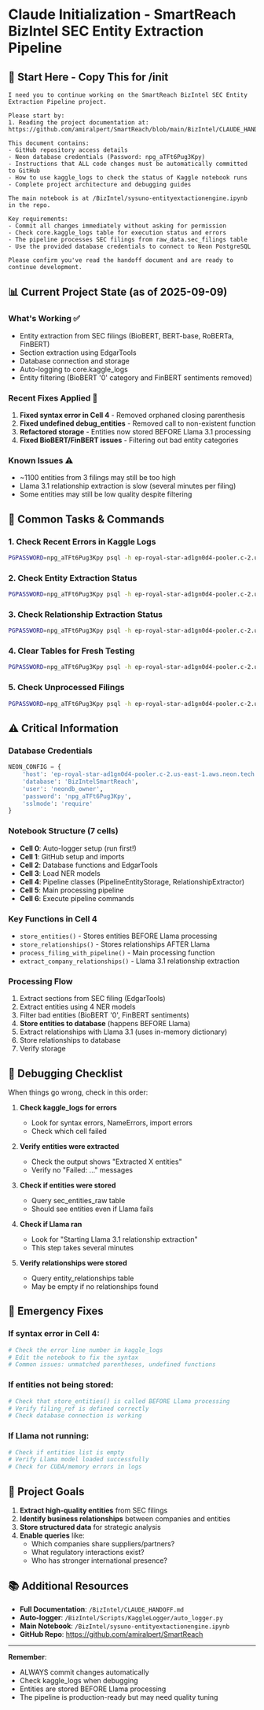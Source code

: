 # Claude Initialization - SmartReach BizIntel SEC Entity Extraction Pipeline

## 🚀 Start Here - Copy This for /init

```
I need you to continue working on the SmartReach BizIntel SEC Entity Extraction Pipeline project.

Please start by:
1. Reading the project documentation at:
https://github.com/amiralpert/SmartReach/blob/main/BizIntel/CLAUDE_HANDOFF.md

This document contains:
- GitHub repository access details
- Neon database credentials (Password: npg_aTFt6Pug3Kpy)
- Instructions that ALL code changes must be automatically committed to GitHub
- How to use kaggle_logs to check the status of Kaggle notebook runs
- Complete project architecture and debugging guides

The main notebook is at /BizIntel/sysuno-entityextactionengine.ipynb in the repo.

Key requirements:
- Commit all changes immediately without asking for permission
- Check core.kaggle_logs table for execution status and errors
- The pipeline processes SEC filings from raw_data.sec_filings table
- Use the provided database credentials to connect to Neon PostgreSQL

Please confirm you've read the handoff document and are ready to continue development.
```

## 📊 Current Project State (as of 2025-09-09)

### What's Working ✅
- Entity extraction from SEC filings (BioBERT, BERT-base, RoBERTa, FinBERT)
- Section extraction using EdgarTools
- Database connection and storage
- Auto-logging to core.kaggle_logs
- Entity filtering (BioBERT '0' category and FinBERT sentiments removed)

### Recent Fixes Applied 🔧
1. **Fixed syntax error in Cell 4** - Removed orphaned closing parenthesis
2. **Fixed undefined debug_entities** - Removed call to non-existent function
3. **Refactored storage** - Entities now stored BEFORE Llama 3.1 processing
4. **Fixed BioBERT/FinBERT issues** - Filtering out bad entity categories

### Known Issues ⚠️
- ~1100 entities from 3 filings may still be too high
- Llama 3.1 relationship extraction is slow (several minutes per filing)
- Some entities may still be low quality despite filtering

## 🔧 Common Tasks & Commands

### 1. Check Recent Errors in Kaggle Logs
```bash
PGPASSWORD=npg_aTFt6Pug3Kpy psql -h ep-royal-star-ad1gn0d4-pooler.c-2.us-east-1.aws.neon.tech -U neondb_owner -d BizIntelSmartReach -c "SELECT timestamp, cell_number, message, error FROM core.kaggle_logs WHERE error IS NOT NULL ORDER BY timestamp DESC LIMIT 5;"
```

### 2. Check Entity Extraction Status
```bash
PGPASSWORD=npg_aTFt6Pug3Kpy psql -h ep-royal-star-ad1gn0d4-pooler.c-2.us-east-1.aws.neon.tech -U neondb_owner -d BizIntelSmartReach -c "SELECT COUNT(*) as total_entities, COUNT(DISTINCT company_domain) as companies FROM system_uno.sec_entities_raw;"
```

### 3. Check Relationship Extraction Status
```bash
PGPASSWORD=npg_aTFt6Pug3Kpy psql -h ep-royal-star-ad1gn0d4-pooler.c-2.us-east-1.aws.neon.tech -U neondb_owner -d BizIntelSmartReach -c "SELECT COUNT(*) as total_relationships, COUNT(DISTINCT company_domain) as companies FROM system_uno.entity_relationships;"
```

### 4. Clear Tables for Fresh Testing
```bash
PGPASSWORD=npg_aTFt6Pug3Kpy psql -h ep-royal-star-ad1gn0d4-pooler.c-2.us-east-1.aws.neon.tech -U neondb_owner -d BizIntelSmartReach -c "TRUNCATE system_uno.sec_entities_raw, system_uno.entity_relationships CASCADE;"
```

### 5. Check Unprocessed Filings
```bash
PGPASSWORD=npg_aTFt6Pug3Kpy psql -h ep-royal-star-ad1gn0d4-pooler.c-2.us-east-1.aws.neon.tech -U neondb_owner -d BizIntelSmartReach -c "SELECT COUNT(*) FROM raw_data.sec_filings sf LEFT JOIN system_uno.sec_entities_raw ser ON ser.sec_filing_ref = CONCAT('SEC_', sf.id) WHERE sf.accession_number IS NOT NULL AND ser.sec_filing_ref IS NULL;"
```

## ⚠️ Critical Information

### Database Credentials
```python
NEON_CONFIG = {
    'host': 'ep-royal-star-ad1gn0d4-pooler.c-2.us-east-1.aws.neon.tech',
    'database': 'BizIntelSmartReach',
    'user': 'neondb_owner',
    'password': 'npg_aTFt6Pug3Kpy',
    'sslmode': 'require'
}
```

### Notebook Structure (7 cells)
- **Cell 0**: Auto-logger setup (run first!)
- **Cell 1**: GitHub setup and imports
- **Cell 2**: Database functions and EdgarTools
- **Cell 3**: Load NER models
- **Cell 4**: Pipeline classes (PipelineEntityStorage, RelationshipExtractor)
- **Cell 5**: Main processing pipeline
- **Cell 6**: Execute pipeline commands

### Key Functions in Cell 4
- `store_entities()` - Stores entities BEFORE Llama processing
- `store_relationships()` - Stores relationships AFTER Llama
- `process_filing_with_pipeline()` - Main processing function
- `extract_company_relationships()` - Llama 3.1 relationship extraction

### Processing Flow
1. Extract sections from SEC filing (EdgarTools)
2. Extract entities using 4 NER models
3. Filter bad entities (BioBERT '0', FinBERT sentiments)
4. **Store entities to database** (happens BEFORE Llama)
5. Extract relationships with Llama 3.1 (uses in-memory dictionary)
6. Store relationships to database
7. Verify storage

## 📝 Debugging Checklist

When things go wrong, check in this order:

1. **Check kaggle_logs for errors**
   - Look for syntax errors, NameErrors, import errors
   - Check which cell failed

2. **Verify entities were extracted**
   - Check the output shows "Extracted X entities"
   - Verify no "Failed: ..." messages

3. **Check if entities were stored**
   - Query sec_entities_raw table
   - Should see entities even if Llama fails

4. **Check if Llama ran**
   - Look for "Starting Llama 3.1 relationship extraction"
   - This step takes several minutes

5. **Verify relationships were stored**
   - Query entity_relationships table
   - May be empty if no relationships found

## 🚨 Emergency Fixes

### If syntax error in Cell 4:
```bash
# Check the error line number in kaggle_logs
# Edit the notebook to fix the syntax
# Common issues: unmatched parentheses, undefined functions
```

### If entities not being stored:
```bash
# Check that store_entities() is called BEFORE Llama processing
# Verify filing_ref is defined correctly
# Check database connection is working
```

### If Llama not running:
```bash
# Check if entities list is empty
# Verify Llama model loaded successfully
# Check for CUDA/memory errors in logs
```

## 🎯 Project Goals

1. **Extract high-quality entities** from SEC filings
2. **Identify business relationships** between companies and entities
3. **Store structured data** for strategic analysis
4. **Enable queries** like:
   - Which companies share suppliers/partners?
   - What regulatory interactions exist?
   - Who has stronger international presence?

## 📚 Additional Resources

- **Full Documentation**: `/BizIntel/CLAUDE_HANDOFF.md`
- **Auto-logger**: `/BizIntel/Scripts/KaggleLogger/auto_logger.py`
- **Main Notebook**: `/BizIntel/sysuno-entityextactionengine.ipynb`
- **GitHub Repo**: https://github.com/amiralpert/SmartReach

---

**Remember**: 
- ALWAYS commit changes automatically
- Check kaggle_logs when debugging
- Entities are stored BEFORE Llama processing
- The pipeline is production-ready but may need quality tuning